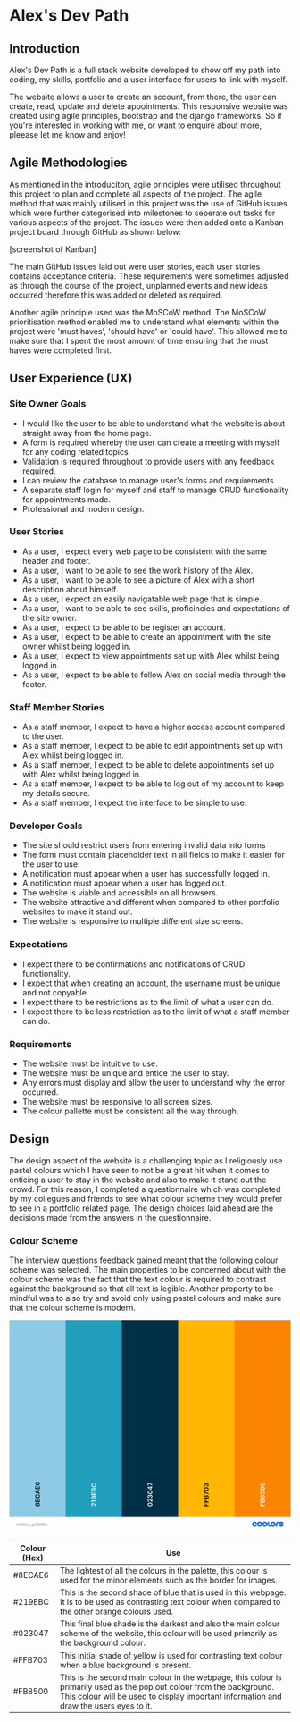 # Alex's Dev Path

## Introduction
Alex's Dev Path is a full stack website developed to show off my path into coding, my skills, portfolio and a user interface for users to link with myself.

The website allows a user to create an account, from there, the user can create, read, update and delete appointments. This responsive website was created using agile principles, bootstrap and the django frameworks. So if you're interested in working with me, or want to enquire about more, pleease let me know and enjoy!

## Agile Methodologies
As mentioned in the introduciton, agile principles were utilised throughout this project to plan and complete all aspects of the project. The agile method that was mainly utilised in this project was the use of GitHub issues which were further categorised into milestones to seperate out tasks for various aspects of the project. The issues were then added onto a Kanban project board through GitHub as shown below: 

[screenshot of Kanban]

The main GitHub issues laid out were user stories, each user stories contains acceptance criteria. These requirements were sometimes adjusted as through the course of the project, unplanned events and new ideas occurred therefore this was added or deleted as required. 

Another agile principle used was the MoSCoW method. The MoSCoW prioritisation method enabled me to understand what elements within the project were 'must haves', 'should have' or 'could have'. This allowed me to make sure that I spent the most amount of time ensuring that the must haves were completed first.

## User Experience (UX)

### Site Owner Goals

- I would like the user to be able to understand what the website is about straight away from the home page.
- A form is required whereby the user can create a meeting with myself for any coding related topics.
- Validation is required throughout to provide users with any feedback required.
- I can review the database to manage user's forms and requirements.
- A separate staff login for myself and staff to manage CRUD functionality for appointments made. 
- Professional and modern design.

### User Stories

- As a user, I expect every web page to be consistent with the same header and footer.
- As a user, I want to be able to see the work history of the Alex.
- As a user, I want to be able to see a picture of Alex with a short description about himself.
- As a user, I expect an easily navigatable web page that is simple.
- As a user, I want to be able to see skills, proficincies and expectations of the site owner.
- As a user, I expect to be able to be register an account.
- As a user, I expect to be able to create an appointment with the site owner whilst being logged in.
- As a user, I expect to view appointments set up with Alex whilst being logged in.
- As a user, I expect to be able to follow Alex on social media through the footer.

### Staff Member Stories

- As a staff member, I expect to have a higher access account compared to the user.
- As a staff member, I expect to be able to edit appointments set up with Alex whilst being logged in.
- As a staff member, I expect to be able to delete appointments set up with Alex whilst being logged in.
- As a staff member, I expect to be able to log out of my account to keep my details secure. 
- As a staff member, I expect the interface to be simple to use. 

### Developer Goals

- The site should restrict users from entering invalid data into forms
- The form must contain placeholder text in all fields to make it easier for the user to use.
- A notification must appear when a user has successfully logged in.
- A notification must appear when a user has logged out.
- The website is viable and accessible on all browsers.
- The website attractive and different when compared to other portfolio websites to make it stand out.
- The website is responsive to multiple different size screens.

### Expectations

- I expect there to be confirmations and notifications of CRUD functionality.
- I expect that when creating an account, the username must be unique and not copyable.
- I expect there to be restrictions as to the limit of what a user can do.
- I expect there to be less restriction as to the limit of what a staff member can do.

### Requirements

- The website must be intuitive to use.
- The website must be unique and entice the user to stay.
- Any errors must display and allow the user to understand why the error occurred.
- The website must be responsive to all screen sizes.
- The colour pallette must be consistent all the way through.

## Design

The design aspect of the website is a challenging topic as I religiously use pastel colours which I have seen to not be a great hit when it comes to enticing a user to stay in the website and also to make it stand out the crowd. For this reason, I completed a questionnaire which was completed by my collegues and friends to see what colour scheme they would prefer to see in a portfolio related page. The design choices laid ahead are the decisions made from the answers in the questionnaire. 

### Colour Scheme

The interview questions feedback gained meant that the following colour scheme was selected. The main properties to be concerned about with the colour scheme was the fact that the text colour is required to contrast against the background so that all text is legible. Another property to be mindful was to also try and avoid only using pastel colours and make sure that the colour scheme is modern. 

![colour palette](docs/colour_palette.png "Colour Palette")

| Colour (Hex) | Use |
|--|--|
|#8ECAE6|The lightest of all the colours in the palette, this colour is used for the minor elements such as the border for images. |
|#219EBC|This is the second shade of blue that is used in this webpage. It is to be used as contrasting text colour when compared to the other orange colours used.|
|#023047|This final blue shade is the darkest and also the main colour scheme of the website, this colour will be used primarily as the background colour.|
|#FFB703|This initial shade of yellow is used for contrasting text colour when a blue background is present.|
|#FB8500|This is the second main colour in the webpage, this colour is primarily used as the pop out colour from the background. This colour will be used to display important information and draw the users eyes to it.|


